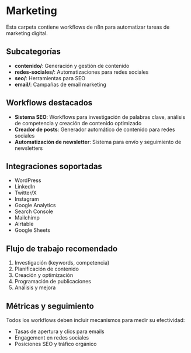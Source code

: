 # Marketing

Esta carpeta contiene workflows de n8n para automatizar tareas de marketing digital.

## Subcategorías

- **contenido/**: Generación y gestión de contenido
- **redes-sociales/**: Automatizaciones para redes sociales
- **seo/**: Herramientas para SEO
- **email/**: Campañas de email marketing

## Workflows destacados

- **Sistema SEO**: Workflows para investigación de palabras clave, análisis de competencia y creación de contenido optimizado
- **Creador de posts**: Generador automático de contenido para redes sociales
- **Automatización de newsletter**: Sistema para envío y seguimiento de newsletters

## Integraciones soportadas

- WordPress
- LinkedIn
- Twitter/X
- Instagram
- Google Analytics
- Search Console
- Mailchimp
- Airtable
- Google Sheets

## Flujo de trabajo recomendado

1. Investigación (keywords, competencia)
2. Planificación de contenido
3. Creación y optimización
4. Programación de publicaciones
5. Análisis y mejora

## Métricas y seguimiento

Todos los workflows deben incluir mecanismos para medir su efectividad:
- Tasas de apertura y clics para emails
- Engagement en redes sociales
- Posiciones SEO y tráfico orgánico
